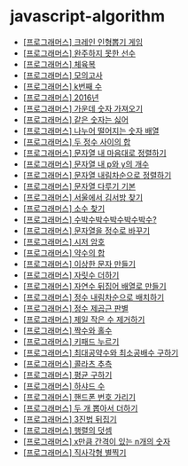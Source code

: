 # javascript-algorithm

- [\[프로그래머스\] 크레인 인형뽑기 게임](https://github.com/ksy90101/javascript-algorithm/tree/master/clanePuppeteerGame)
- [\[프로그래머스\] 완주하지 못한 선수](https://github.com/ksy90101/javascript-algorithm/tree/master/NotFinishedPlayer)
- [\[프로그래머스\] 체육복](https://github.com/ksy90101/javascript-algorithm/tree/master/gymsuit)
- [\[프로그래머스\] 모의고사](https://github.com/ksy90101/javascript-algorithm/tree/master/MockExam)
- [\[프로그래머스\] k번째 수](https://github.com/ksy90101/javascript-algorithm/tree/master/kthNumber)
- [\[프로그래머스\] 2016년](https://github.com/ksy90101/javascript-algorithm/tree/master/twothousandsixteenyear)
- [\[프로그래머스\] 가운데 숫자 가져오기](https://github.com/ksy90101/javascript-algorithm/tree/master/getmiddlecharacter)
- [\[프로그래머스\] 같은 숫자는 싫어](https://github.com/ksy90101/javascript-algorithm/tree/master/nosamenumber)
- [\[프로그래머스\] 나누어 떨어지는 숫자 배열](https://github.com/ksy90101/javascript-algorithm/tree/master/dividingNumbersArray)
- [\[프로그래머스\] 두 정수 사이의 합](https://github.com/ksy90101/javascript-algorithm/tree/master/twoNumberBetweenSum)
- [\[프로그래머스\] 문자열 내 마음대로 정렬하기](https://github.com/ksy90101/javascript-algorithm/tree/master/mySortingString)
- [\[프로그래머스\] 문자열 내 p와 y의 개수](https://github.com/ksy90101/javascript-algorithm/tree/master/pAndYNumber)
- [\[프로그래머스\] 문자열 내림차순으로 정렬하기](https://github.com/ksy90101/javascript-algorithm/tree/master/stringSortDesc)
- [\[프로그래머스\] 문자열 다루기 기본](https://github.com/ksy90101/javascript-algorithm/tree/master/basicString)
- [\[프로그래머스\] 서울에서 김서방 찾기](https://github.com/ksy90101/javascript-algorithm/tree/master/findKimSeoul)
- [\[프로그래머스\] 소수 찾기](https://github.com/ksy90101/javascript-algorithm/tree/master/findPrime)
- [\[프로그래머스\] 수박수박수박수박수박수?](https://github.com/ksy90101/javascript-algorithm/tree/master/subcakSuback)
- [\[프로그래머스\] 문자열을 정수로 바꾸기](https://github.com/ksy90101/javascript-algorithm/tree/master/convertStringToInteger)
- [\[프로그래머스\] 시저 암호](https://github.com/ksy90101/javascript-algorithm/tree/master/caesarCipher)
- [\[프로그래머스\] 약수의 합](https://github.com/ksy90101/javascript-algorithm/tree/master/sumFactor)
- [\[프로그래머스\] 이상한 문자 만들기](https://github.com/ksy90101/javascript-algorithm/tree/master/makeStrangeString)
- [\[프로그래머스\] 자릿수 더하기](https://github.com/ksy90101/javascript-algorithm/tree/master/sumDigit)
- [\[프로그래머스\] 자연수 뒤집어 배열로 만들기](https://github.com/ksy90101/javascript-algorithm/tree/master/numberReverseArray)
- [\[프로그래머스\] 정수 내림차순으로 배치하기](https://github.com/ksy90101/javascript-algorithm/tree/master/orderNumberDesc)
- [\[프로그래머스\] 정수 제곱근 판별](https://github.com/ksy90101/javascript-algorithm/tree/master/number_square_root)
- [\[프로그래머스\] 제일 작은 수 제거하기](https://github.com/ksy90101/javascript-algorithm/tree/master/remove_smallest_number)
- [\[프로그래머스\] 짝수와 홀수](https://github.com/ksy90101/javascript-algorithm/tree/master/even_and_odd)
- [\[프로그래머스\] 키패드 누르기](https://github.com/ksy90101/javascript-algorithm/tree/master/pushing_keypad)
- [\[프로그래머스\] 최대공약수와 최소공배수 구하기](https://github.com/ksy90101/javascript-algorithm/tree/master/gcd_and_lcm)
- [\[프로그래머스\] 콜라츠 추측](https://github.com/ksy90101/javascript-algorithm/tree/master/collatz_conjecture)
- [\[프로그래머스\] 평균 구하기](https://github.com/ksy90101/javascript-algorithm/tree/master/finding_average)
- [\[프로그래머스\] 하샤드 수](https://github.com/ksy90101/javascript-algorithm/tree/master/harshad_number)
- [\[프로그래머스\] 핸드폰 번호 가리기](https://github.com/ksy90101/javascript-algorithm/tree/master/hide_phone_number)
- [\[프로그래머스\] 두 개 뽑아서 더하기](https://github.com/ksy90101/javascript-algorithm/tree/master/pick_two_and_add)
- [\[프로그래머스\] 3진법 뒤집기](https://github.com/ksy90101/javascript-algorithm/tree/master/three_base_flip)
- [\[프로그래머스\] 행렬의 덧셈](https://github.com/ksy90101/javascript-algorithm/tree/master/matrix_addition)
- [\[프로그래머스\] x만큼 간격이 있는 n개의 숫자](https://github.com/ksy90101/javascript-algorithm/tree/master/n_numbers_spaced_by_x)
- [\[프로그래머스\] 직사각형 별찍기](https://github.com/ksy90101/javascript-algorithm/tree/master/rectangular_star)
